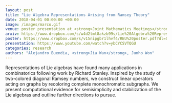 ```yaml
---
layout: post
title: "Lie Algebra Representations Arising from Ramsey Theory"
date: 2018-04-01 00:00:00 +00:00
image: /images/marco.gif
venue: poster presentation at <strong>Joint Mathematics Meetings</strong> by Mathematical Association of America
arxiv: https://www.dropbox.com/s/w4d2tmt8akzb99s/Lie%20Algebra%20Representations%20Arising%20from%20Ramsey%20Theory.pdf?dl=0
poster: https://www.dropbox.com/s/v15nipgbr1lhvf4/REU%20poster.pdf?dl=0
presentation: https://www.youtube.com/watch?v=ybCYCSVTQGU
categories: research
authors: "Alejandro Buendia, <strong>Jia Wan</strong>, Junho Won"
---
```

Representations of Lie algebras have found many applications in combinatorics following work by Richard Stanley. Inspired by the study of two-colored diagonal Ramsey numbers, we construct linear operators acting on graphs by recoloring complete monochromatic subgraphs. We present computational evidence for semisimplicity and stabilization of the Lie algebras and outline further directions to pursue.
